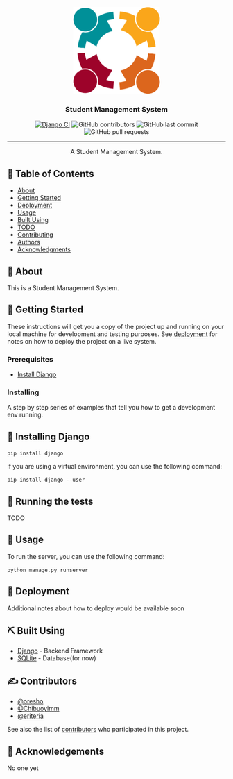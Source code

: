 <p align="center">
  <a href="" rel="noopener">
 <img width=200px height=200px src="home\static\home\images\people-circle.png" alt="Project logo"></a>
</p>

<h3 align="center">Student Management System</h3>

<div align="center">

[![Django CI](https://github.com/oresho/StudentMS/actions/workflows/django.yml/badge.svg)](https://github.com/oresho/StudentMS/actions/workflows/django.yml)
![GitHub contributors](https://img.shields.io/github/contributors/oresho/StudentMS)
![GitHub last commit](https://img.shields.io/github/last-commit/oresho/StudentMS)
![GitHub pull requests](https://img.shields.io/github/issues-pr/oresho/StudentMS)

</div>

---

<p align="center"> A Student Management System.
    <br> 
</p>

## 📝 Table of Contents

- [About](#about)
- [Getting Started](#getting_started)
- [Deployment](#deployment)
- [Usage](#usage)
- [Built Using](#built_using)
- [TODO](../TODO.md)
- [Contributing](../CONTRIBUTING.md)
- [Authors](#contributors)
- [Acknowledgments](#acknowledgement)

## 🧐 About <a name = "about"></a>

This is a Student Management System.

## 🏁 Getting Started <a name = "getting_started"></a>

These instructions will get you a copy of the project up and running on your local machine for development and testing purposes. See [deployment](#deployment) for notes on how to deploy the project on a live system.

### Prerequisites

- [Install Django](#install_django)


### Installing

A step by step series of examples that tell you how to get a development env running.


## 🏁 Installing Django <a name = "install_django"></a>


    pip install django

if you are using a virtual environment, you can use the following command:

    pip install django --user



## 🔧 Running the tests <a name = "tests"></a>

TODO

## 🎈 Usage <a name="usage"></a>

To run the server, you can use the following command:

    python manage.py runserver

## 🚀 Deployment <a name = "deployment"></a>

Additional notes about how to deploy would be available soon

## ⛏️ Built Using <a name = "built_using"></a>

- [Django](https://www.djangoproject.com/) - Backend Framework
- [SQLite](https://www.sqlite.org/) - Database(for now)

## ✍️ Contributors <a name = "contributors"></a>

- [@oresho](https://github.com/oresho)
- [@Chibuoyimm](https://github.com/Chibuoyimm)
- [@eriteria](https://github.com/eriteria)

See also the list of [contributors](https://github.com/oresho/StudentMS/graphs/contributors) who participated in this project.

## 🎉 Acknowledgements <a name = "acknowledgement"></a>

No one yet

